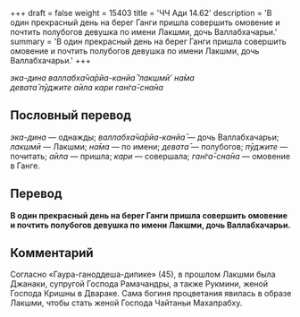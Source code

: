 +++
draft = false
weight = 15403
title = 'ЧЧ Ади 14.62'
description = 'В один прекрасный день на берег Ганги пришла совершить омовение и почтить полубогов девушка по имени Лакшми, дочь Валлабхачарьи.'
summary = 'В один прекрасный день на берег Ганги пришла совершить омовение и почтить полубогов девушка по имени Лакшми, дочь Валлабхачарьи.'
+++

_эка-дина валлабха̄ча̄рйа-канйа̄ ‘лакшмӣ’ на̄ма  
девата̄ пӯджите а̄ила кари ган̇га̄-сна̄на_

## Пословный перевод

_эка_\-_дина_ — однажды; _валлабха̄ча̄рйа_\-_канйа̄_ — дочь Валлабхачарьи; _лакшмӣ_ — Лакшми; _на̄ма_ — по имени; _девата̄_ — полубогов; _пӯджите_ — почитать; _а̄ила_ — пришла; _кари_ — совершала; _ган̇га̄_\-_сна̄на_ — омовение в Ганге.

## Перевод

**В один прекрасный день на берег Ганги пришла совершить омовение и почтить полубогов девушка по имени Лакшми, дочь Валлабхачарьи.**

## Комментарий

Согласно «Гаура-ганоддеша-дипике» (45), в прошлом Лакшми была Джанаки, супругой Господа Рамачандры, а также Рукмини, женой Господа Кришны в Двараке. Сама богиня процветания явилась в образе Лакшми, чтобы стать женой Господа Чайтаньи Махапрабху.
